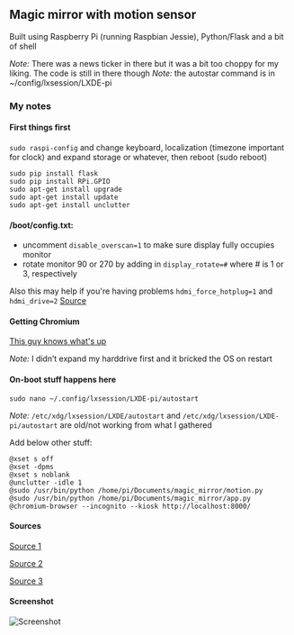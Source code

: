 ## Magic mirror with motion sensor

Built using Raspberry Pi (running Raspbian Jessie), Python/Flask and a bit of shell

*Note:* There was a news ticker in there but it was a bit too choppy for my liking. The code is still in there though
*Note:* the autostar command is in ~/config/lxsession/LXDE-pi


### **My notes**

#### First things first
`sudo raspi-config` and change keyboard, localization (timezone important for clock) and expand storage or whatever, then reboot (sudo reboot)

```
sudo pip install flask
sudo pip install RPi.GPIO
sudo apt-get install upgrade
sudo apt-get install update
sudo apt-get install unclutter
```


#### /boot/config.txt:
- uncomment `disable_overscan=1` to make sure display fully occupies monitor
- rotate monitor 90 or 270 by adding in `display_rotate=#` where # is 1 or 3, respectively

Also this may help if you're having problems `hdmi_force_hotplug=1` and `hdmi_drive=2`
[Source](https://raspberrypi.stackexchange.com/questions/2169/how-do-i-force-the-raspberry-pi-to-turn-on-hdmi)


#### Getting Chromium
[This guy knows what's up](http://conoroneill.net/running-the-latest-chromium-45-on-debian-jessie-on-your-raspberry-pi-2/)

*Note:* I didn’t expand my harddrive first and it bricked the OS on restart

#### On-boot stuff happens here
```sudo nano ~/.config/lxsession/LXDE-pi/autostart```

*Note:* `/etc/xdg/lxsession/LXDE/autostart` and `/etc/xdg/lxsession/LXDE-pi/autostart` are old/not working from what I gathered

Add below other stuff:

```
@xset s off
@xset -dpms
@xset s noblank
@unclutter -idle 1
@sudo /usr/bin/python /home/pi/Documents/magic_mirror/motion.py
@sudo /usr/bin/python /home/pi/Documents/magic_mirror/app.py
@chromium-browser --incognito --kiosk http://localhost:8000/
```

#### Sources

[Source 1](http://www.ofbrooklyn.com/2014/01/2/building-photo-frame-raspberry-pi-motion-detector/)

[Source 2](http://michaelteeuw.nl/post/83188136918/magic-mirror-part-v-installing-the-raspberry-pi)

[Source 3](https://helentronica.wordpress.com/2016/01/11/magic-mirror-with-motion-detector/)

#### Screenshot
![Screenshot](http://i.imgur.com/aKV1Zp6.jpg)


